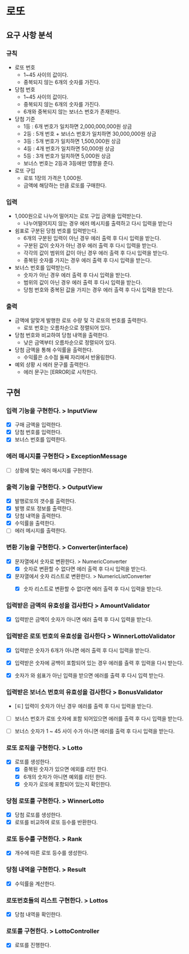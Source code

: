 # 로또

## 요구 사항 분석

### 규칙

- 로또 번호
    - 1~45 사이의 값이다.
    - 중복되지 않는 6개의 숫자를 가진다.
- 당첨 번호
    - 1~45 사이의 값이다.
    - 중복되지 않는 6개의 숫자를 가진다.
    - 6개와 중복되지 않는 보너스 번호가 존재한다.
- 당첨 기준
    - 1등 : 6개 번호가 일치하면 2,000,000,000원 상금
    - 2등 : 5개 번호 + 보너스 번호가 일치하면 30,000,000원 상금
    - 3등 : 5개 번호가 일치하면 1,500,000원 상금
    - 4등 : 4개 번호가 일치하면 50,000원 상금
    - 5등 : 3개 번호가 일치하면 5,000원 상금
    - 보너스 번호는 2등과 3등에만 영향을 준다.
- 로또 구입
    - 로또 1장의 가격은 1,000원.
    - 금액에 해당하는 만큼 로또를 구매한다.

### 입력

- 1,000원으로 나누어 떨어지는 로또 구입 금액을 입력받는다.
    - 나누어떨어지지 않는 경우 에러 메시지를 출력하고 다시 입력을 받는다
- 쉼표로 구분된 당첨 번호를 입력받는다.
    - 6개의 구분된 입력이 아닌 경우 에러 출력 후 다시 입력을 받는다.
    - 구분된 값이 숫자가 아닌 경우 에러 출력 후 다시 입력을 받는다.
    - 각각의 값이 범위의 값이 아닌 경우 에러 출력 후 다시 입력을 받는다.
    - 중복된 숫자를 가지는 경우 에러 출력 후 다시 입력을 받는다.
- 보너스 번호를 입력받는다.
    - 숫자가 아닌 경우 에러 출력 후 다시 입력을 받는다.
    - 범위의 값이 아닌 경우 에러 출력 후 다시 입력을 받는다.
    - 당첨 번호와 중복된 값을 가지는 경우 에러 출력 후 다시 입력을 받는다.

### 출력

- 금액에 알맞게 발행한 로또 수량 및 각 로또의 번호를 출력한다.
    - 로또 번호는 오름차순으로 정렬되어 있다.
- 당첨 번호와 비교하여 당첨 내역을 출력한다.
    - 낮은 금액부터 오름차순으로 정렬되어 있다.
- 당첨 금액을 통해 수익률을 출력한다.
    - 수익률은 소수점 둘째 자리에서 반올림한다.
- 예외 상황 시 에러 문구를 출력한다.
    - 에러 문구는 [ERROR]로 시작한다.

## 구현

### 입력 기능을 구현한다. > InputView

- [x] 구매 금액을 입력한다.
- [x] 당첨 번호를 입력한다.
- [x] 보너스 번호를 입력한다.

### 에러 매시지를 구현한다 > ExceptionMessage
- [ ] 상황에 맞는 에러 매시지를 구현한다.

### 출력 기능을 구현한다. > OutputView

- [x] 발행로또의 갯수를 출력한다.
- [x] 발행 로또 정보를 출력한다.
- [x] 당첨 내역을 출력한다.
- [x] 수익률을 출력한다.
- [ ] 에러 메시지를 출력한다.

### 변환 기능을 구현한다. > Converter(interface)

- [x] 문자열에서 숫자로 변환한다. > NumericConverter
  - [x] 숫자로 변환할 수 없다면 에러 출력 후 다시 입력을 받는다.
- [x] 문자열에서 숫자 리스트로 변환한다. > NumericListConverter
  - [x] 숫자 리스트로 변환할 수 없다면 에러 출력 후 다시 입력을 받는다.


### 입력받은 금액의 유효성을 검사한다 > AmountValidator

-[x] 입력받은 금액이 숫자가 아니면 에러 출력 후 다시 입력을 받는다.


### 입력받은 로또 번호의 유효성을 검사한다 > WinnerLottoValidator

-[x] 입력받은 숫자가 6개가 아니면 에러 출력 후 다시 입력을 받는다.
-[x] 입력받은 숫자에 공백이 포함되어 있는 경우 에러를 츌력 후 입력을 다시 받는다.
-[x] 숫자가 와 쉼표가 아닌 입력을 받으면 에러를 출력 후 다시 입력 받는다.


### 입력받은 보너스 번호의 유효성을 검사한다 > BonusValidator

- [ㅌ] 입력이 숫자가 아닌 경우 에러를 출력 후 다시 입력을 받는다.
- [ ] 보너스 번호가 로또 숫자에 포함 되어있으면 에러를 출력 후 다시 입력을 받는다.
- [ ] 보너스 숫자가 1 ~ 45 사이 수가 아니면 에러를 출력 후 다시 입력을 받는다.


### 로또 로직을 구현한다. > Lotto

- [x] 로또를 생성한다.
  - [x] 중복된 숫자가 있으면 에외를 리턴 한다.
  - [x] 6개의 숫자가 아니면 예외를 리턴 한다.
  - [x] 숫자가 로또에 포함되어 있는지 확인한다.

### 당첨 로또를 구현한다. > WinnerLotto

- [x] 당첨 로또를 생성한다.
- [x] 로또를 비교하여 로또 등수를 반환한다.

### 로또 등수를 구현한다. > Rank

- [x] 개수에 따른 로또 등수를 생성한다.

### 당첨 내역을 구현한다. > Result

- [x] 수익률을 계산한다.

### 로또번호들의 리스트 구현한다. > Lottos

- [x] 당첨 내역을 확인한다.

### 로또를 구현한다. > LottoController

- [x] 로또를 진행한다.
